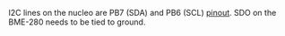 I2C lines on the nucleo are PB7 (SDA) and PB6 (SCL) [pinout](https://os.mbed.com/platforms/ST-Nucleo-F411RE/).
SDO on the BME-280 needs to be tied to ground.
